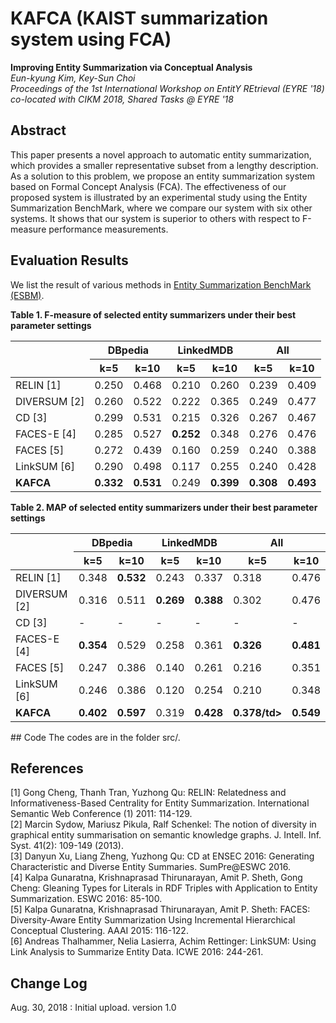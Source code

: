 # KAFCA (KAIST summarization system using FCA)


**Improving Entity Summarization via Conceptual Analysis**<br/>
*Eun-kyung Kim, Key-Sun Choi*<br/>
*Proceedings of the 1st International Workshop on EntitY REtrieval (EYRE '18) co-located with CIKM 2018, Shared Tasks @ EYRE '18*<br/>

## Abstract
This paper presents a novel approach to automatic entity summarization, which provides a smaller representative subset from a lengthy description. As a solution to this problem, we propose an entity summarization system based on Formal Concept Analysis (FCA). The effectiveness of our proposed system is illustrated by an experimental study using the Entity Summarization BenchMark, where we compare our system with six other systems. It shows that our system is superior to others with respect to F-measure performance measurements.

## Evaluation Results
We list the result of various methods in <a href='http://ws.nju.edu.cn/summarization/esbm/'>Entity Summarization BenchMark (ESBM)</a>.

**Table 1. F-measure of selected entity summarizers under their best parameter settings**<br/>
<table>
	<thead>
		<tr>
			<th rowspan="2"></th>
			<th colspan="2">DBpedia</th>
			<th colspan="2">LinkedMDB</th>
			<th colspan="2">All</th>
		</tr>
		<tr>
			<th id="dbp1">k=5</th>
			<th id="dbp2">k=10</th>
			<th id="lmdb1">k=5</th>
			<th id="lmdb1">k=10</th>
			<th id="all1">k=5</th>
			<th id="all1">k=10</th>
		</tr>
	</thead>
	<tr>
		<td>RELIN [1]</td>
		<td name="td1">0.250</td>
		<td name="td2">0.468</td>
		<td name="td3">0.210</td>
		<td name="td4">0.260</td>
		<td name="td5">0.239</td>
		<td name="td6">0.409</td>
	</tr>
	<tr>
		<td>DIVERSUM [2]</td>
		<td name="td1">0.260</td>
		<td name="td2">0.522</td>
		<td name="td3">0.222</td>
		<td name="td4">0.365</td>
		<td name="td5">0.249</td>
		<td name="td6">0.477</td>
	</tr>
	<tr>
		<td>CD [3]<br></td>
		<td name="td1">0.299</td>
		<td name="td2">0.531</td>
		<td name="td3">0.215</td>
		<td name="td4">0.326</td>
		<td name="td5">0.267</td>
		<td name="td6">0.467</td>
	</tr>
	<tr>
		<td>FACES-E [4]</td>
		<td name="td1">0.285</td>
		<td name="td2">0.527</td>
		<td name="td3"><b>0.252</b></td>
		<td name="td4">0.348</td>
		<td name="td5">0.276</td>
		<td name="td6">0.476</td>
	</tr>
	<tr>
		<td>FACES [5]</td>
		<td name="td1">0.272</td>
		<td name="td2">0.439</td>
		<td name="td3">0.160</td>
		<td name="td4">0.259</td>
		<td name="td5">0.240</td>
		<td name="td6">0.388</td>
	</tr>
	<tr>
		<td>LinkSUM [6]</td>
		<td name="td1">0.290</td>
		<td name="td2">0.498</td>
		<td name="td3">0.117</td>
		<td name="td4">0.255</td>
		<td name="td5">0.240</td>
		<td name="td6">0.428</td>
	</tr>
	<tr>
		<td><strong>KAFCA</strong></td>
		<td name="td1"><b>0.332</td>
		<td name="td2"><b>0.531</td>
		<td name="td3">0.249</td>
		<td name="td4"><b>0.399</td>
		<td name="td5"><b>0.308</td>
		<td name="td6"><b>0.493</td>
	</tr>
</table>

**Table 2. MAP of selected entity summarizers under their best parameter settings**<br/>
<table class="tablesorter" id="tb_map">
	<thead>
		<tr>
		<th rowspan="2"></th>
		<th colspan="2">DBpedia</th>
		<th colspan="2">LinkedMDB</th>
		<th colspan="2">All</th>
		</tr>
		<tr>
		<th id="dbp1">k=5</th>
		<th id="dbp2">k=10</th>
		<th id="lmdb1">k=5</th>
		<th id="lmdb1">k=10</th>
		<th id="all1">k=5</th>
		<th id="all1">k=10</th>
		</tr>
	</thead>
	<tr>
		<td>RELIN [1]</td>
		<td name="td1">0.348</td>
		<td name="td2"><b>0.532</b></td>
		<td name="td3">0.243</td>
		<td name="td4">0.337</td>
		<td name="td5">0.318</td>
		<td name="td6">0.476</td>
	</tr>
	<tr>
		<td>DIVERSUM [2]</td>
		<td name="td1">0.316</td>
		<td name="td2">0.511</td>
		<td name="td3"><b>0.269</b></td>
		<td name="td4"><b>0.388</b></td>
		<td name="td5">0.302</td>
		<td name="td6">0.476</td>
	</tr>
	<tr>
		<td>CD [3]<br></td>
		<td name="td1">-</td>
		<td name="td2">-</td>
		<td name="td3">-</td>
		<td name="td4">-</td>
		<td name="td5">-</td>
		<td name="td6">-</td>
	</tr>
	<tr>
	<td>FACES-E [4]</td>
		<td name="td1"><b>0.354</b></td>
		<td name="td2">0.529</td>
		<td name="td3">0.258</td>
		<td name="td4">0.361</td>
		<td name="td5"><b>0.326</b></td>
		<td name="td6"><b>0.481</b></td>
	</tr>
	<tr>
		<td>FACES [5]</td>
		<td name="td1">0.247</td>
		<td name="td2">0.386</td>
		<td name="td3">0.140</td>
		<td name="td4">0.261</td>
		<td name="td5">0.216</td>
		<td name="td6">0.351</td>
	</tr>
	<tr>
		<td>LinkSUM [6]</td>
		<td name="td1">0.246</td>
		<td name="td2">0.386</td>
		<td name="td3">0.120</td>
		<td name="td4">0.254</td>
		<td name="td5">0.210</td>
		<td name="td6">0.348</td>
	</tr>
	<tr>
		<td><strong>KAFCA</strong></td>
		<td name="td1"><b>0.402</td>
		<td name="td2"><b>0.597</td>
		<td name="td3">0.319</td>
		<td name="td4"><b>0.428</td>
		<td name="td5"><b>0.378/td>
		<td name="td6"><b>0.549</td>
	</tr>
</table>
## Code
The codes are in the folder src/.

## References
[1] Gong Cheng, Thanh Tran, Yuzhong Qu: RELIN: Relatedness and Informativeness-Based Centrality for Entity Summarization. International Semantic Web Conference (1) 2011: 114-129. <br/>
[2] Marcin Sydow, Mariusz Pikula, Ralf Schenkel: The notion of diversity in graphical entity summarisation on semantic knowledge graphs. J. Intell. Inf. Syst. 41(2): 109-149 (2013).<br/>
[3] Danyun Xu, Liang Zheng, Yuzhong Qu: CD at ENSEC 2016: Generating Characteristic and Diverse Entity Summaries. SumPre@ESWC 2016.<br/>
[4] Kalpa Gunaratna, Krishnaprasad Thirunarayan, Amit P. Sheth, Gong Cheng: Gleaning Types for Literals in RDF Triples with Application to Entity Summarization. ESWC 2016: 85-100.<br/>
[5] Kalpa Gunaratna, Krishnaprasad Thirunarayan, Amit P. Sheth: FACES: Diversity-Aware Entity Summarization Using Incremental Hierarchical Conceptual Clustering. AAAI 2015: 116-122.<br/>
[6] Andreas Thalhammer, Nelia Lasierra, Achim Rettinger: LinkSUM: Using Link Analysis to Summarize Entity Data. ICWE 2016: 244-261.<br/>

## Change Log
Aug. 30, 2018 : Initial upload. version 1.0

